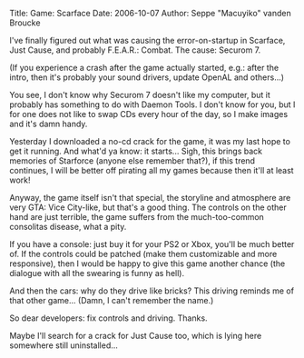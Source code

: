 Title: Game: Scarface
Date: 2006-10-07
Author: Seppe "Macuyiko" vanden Broucke

I've finally figured out what was causing the error-on-startup in Scarface, Just Cause, and probably F.E.A.R.: Combat. The cause: Securom 7.  
(If you experience a crash after the game actually started, e.g.: after the intro, then it's probably your sound drivers, update OpenAL and others...)  
You see, I don't know why Securom 7 doesn't like my computer, but it probably has something to do with Daemon Tools. I don't know for you, but I for one does not like to swap CDs every hour of the day, so I make images and it's damn handy.  
Yesterday I downloaded a no-cd crack for the game, it was my last hope to get it running. And what'd ya know: it starts... Sigh, this brings back memories of Starforce (anyone else remember that?), if this trend continues, I will be better off pirating all my games because then it'll at least work!  
Anyway, the game itself isn't that special, the storyline and atmosphere are very GTA: Vice City-like, but that's a good thing. The controls on the other hand are just terrible, the game suffers from the much-too-common consolitas disease, what a pity.  
If you have a console: just buy it for your PS2 or Xbox, you'll be much better of. If the controls could be patched (make them customizable and more responsive), then I would be happy to give this game another chance (the dialogue with all the swearing is funny as hell).  
And then the cars: why do they drive like bricks? This driving reminds me of that other game... (Damn, I can't remember the name.)  
So dear developers: fix controls and driving. Thanks.  
Maybe I'll search for a crack for Just Cause too, which is lying here somewhere still uninstalled... 
